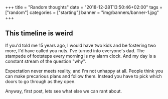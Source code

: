 +++
title = "Random thoughts"
date = "2018-12-28T13:50:46+02:00"
tags = ["random"]
categories = ["starting"]
banner = "img/banners/banner-1.jpg"
+++

## This timeline is weird

If you'd told me 15 years ago, I would have two kids and be fostering two more, I'd have called you nuts.  I've turned into everyone's dad.  The stampede of footsteps every morning is my alarm clock. And my day is a constant stream of the question "why".

Expectation never meets reality, and I'm not unhappy at all.  People think you can make precarious plans and follow them.  Instead you have to pick which doors to go through as they open.

Anyway, first post, lets see what else we can rant about.
